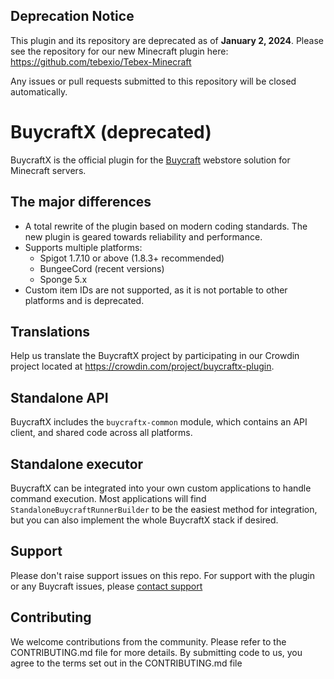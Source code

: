 ## Deprecation Notice
This plugin and its repository are deprecated as of **January 2, 2024**. Please see the repository for our new Minecraft plugin here: https://github.com/tebexio/Tebex-Minecraft

Any issues or pull requests submitted to this repository will be closed automatically.

# BuycraftX (deprecated)

BuycraftX is the official plugin for the [Buycraft](https://www.buycraft.net) webstore solution for Minecraft servers.

## The major differences

* A total rewrite of the plugin based on modern coding standards. The new plugin is geared towards reliability and
  performance.
* Supports multiple platforms:
    * Spigot 1.7.10 or above (1.8.3+ recommended)
    * BungeeCord (recent versions)
    * Sponge 5.x
* Custom item IDs are not supported, as it is not portable to other platforms and is deprecated.

## Translations

Help us translate the BuycraftX project by participating in our Crowdin project located
at https://crowdin.com/project/buycraftx-plugin.

## Standalone API

BuycraftX includes the `buycraftx-common` module, which contains an API client, and shared code across all platforms.

## Standalone executor

BuycraftX can be integrated into your own custom applications to handle command execution. Most applications will
find `StandaloneBuycraftRunnerBuilder` to be the easiest method for integration, but you can also implement the whole
BuycraftX stack if desired.

## Support

Please don't raise support issues on this repo. For support with the plugin or any Buycraft issues,
please [contact support](http://help.buycraft.net)

## Contributing

We welcome contributions from the community. Please refer to the CONTRIBUTING.md file for more details. By submitting
code to us, you agree to the
terms set out in the CONTRIBUTING.md file
